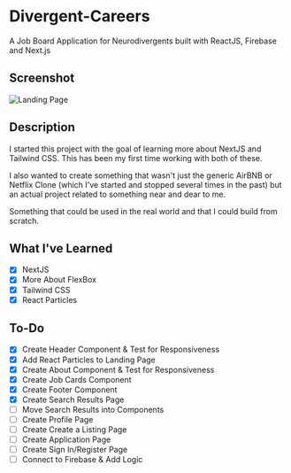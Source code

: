 # Divergent-Careers

A Job Board Application for Neurodivergents built with ReactJS, Firebase and Next.js

## Screenshot

![Landing Page](https://i.imgur.com/ziHlz28.png)

## Description

I started this project with the goal of learning more about NextJS and Tailwind CSS. This has been my first time working with both of these.

I also wanted to create something that wasn't just the generic AirBNB or Netflix Clone (which I've started and stopped several times in the past) but an actual project related to something near and dear to me.

Something that could be used in the real world and that I could build from scratch.

## What I've Learned

- [x] NextJS
- [x] More About FlexBox
- [x] Tailwind CSS
- [x] React Particles

## To-Do

- [x] Create Header Component & Test for Responsiveness
- [x] Add React Particles to Landing Page
- [x] Create About Component & Test for Responsiveness
- [x] Create Job Cards Component
- [x] Create Footer Component
- [x] Create Search Results Page
- [ ] Move Search Results into Components
- [ ] Create Profile Page
- [ ] Create Create a Listing Page
- [ ] Create Application Page
- [ ] Create Sign In/Register Page
- [ ] Connect to Firebase & Add Logic
